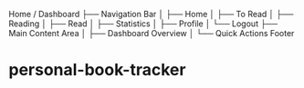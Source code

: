 Home / Dashboard
├── Navigation Bar
│   ├── Home
│   ├── To Read
│   ├── Reading
│   ├── Read
│   ├── Statistics
│   ├── Profile
│   └── Logout
├── Main Content Area
│   ├── Dashboard Overview
│   └── Quick Actions
Footer
# personal-book-tracker
